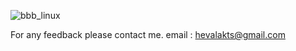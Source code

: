 
![bbb_linux](https://github.com/user-attachments/assets/c8197bd4-1d01-4921-9993-11e22048d4d4)

For any feedback please contact me.
email : hevalakts@gmail.com 
